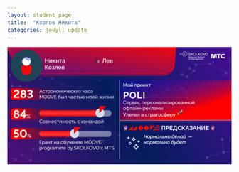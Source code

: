 ```yaml
---
layout: student_page
title:  "Козлов Никита"
categories: jekyll update
---
```

<img class="img-fluid" src="/img/posts/Козлов Никита.png" alt="moove-2">
